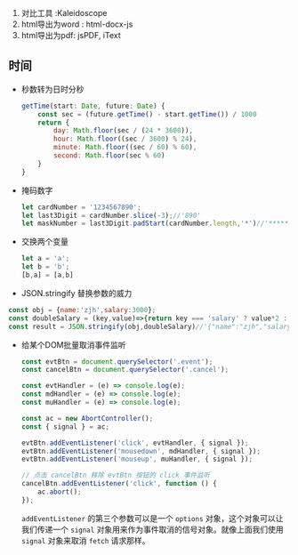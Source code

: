 1. 对比工具 :Kaleidoscope
2. html导出为word : html-docx-js
3. html导出为pdf: jsPDF, iText

## 时间

- 秒数转为日时分秒

  ```js
  getTime(start: Date, future: Date) {
      const sec = (future.getTime() - start.getTime()) / 1000
      return {
          day: Math.floor(sec / (24 * 3600)),
          hour: Math.floor((sec / 3600) % 24),
          minute: Math.floor((sec / 60) % 60),
          second: Math.floor(sec % 60)
      }
  }
  ```

  

- 掩码数字

  ```js
  let cardNumber = '1234567890';
  let last3Digit = cardNumber.slice(-3);//'890'
  let maskNumber = last3Digit.padStart(cardNumber.length,'*')//'*******890'
  ```

- 交换两个变量

  ```js
  let a = 'a';
  let b = 'b';
  [b,a] = [a,b]
  ```

- JSON.stringify 替换参数的威力

```js
const obj = {name:'zjh',salary:3000};
const doubleSalary = (key,value)=>{return key === 'salary' ? value*2 : value）}
const result = JSON.stringify(obj,doubleSalary)//'{"name":"zjh","salary":6000}'
```

- 给某个DOM批量取消事件监听

  ```js
  const evtBtn = document.querySelector('.event');
  const cancelBtn = document.querySelector('.cancel');
  
  const evtHandler = (e) => console.log(e);
  const mdHandler = (e) => console.log(e);
  const muHandler = (e) => console.log(e);
  
  const ac = new AbortController();
  const { signal } = ac;
  
  evtBtn.addEventListener('click', evtHandler, { signal });
  evtBtn.addEventListener('mousedown', mdHandler, { signal });
  evtBtn.addEventListener('mouseup', muHandler, { signal });
  
  // 点击 cancelBtn 移除 evtBtn 按钮的 click 事件监听
  cancelBtn.addEventListener('click', function () {
      ac.abort();
  });
  ```

  `addEventListener` 的第三个参数可以是一个 `options` 对象，这个对象可以让我们传递一个 `signal` 对象用来作为事件取消的信号对象。就像上面我们使用 `signal` 对象来取消 `fetch` 请求那样。
